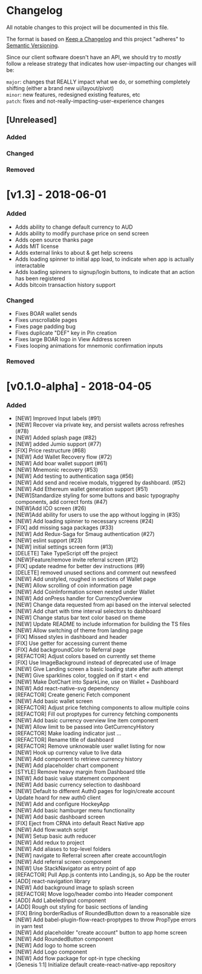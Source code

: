 # Changelog

All notable changes to this project will be documented in this file.

The format is based on [Keep a Changelog](http://keepachangelog.com/en/1.0.0/)
and this project "adheres" to [Semantic Versioning](http://semver.org/spec/v2.0.0.html).

Since our client software doesn't have an API, we should try to _mostly_ follow a release strategy that indicates how user-impacting our changes will be:

`major`: changes that REALLY impact what we do, or something completely shifting (either a brand new ui/layout/pivot)  
`minor`: new features, redesigned existing features, etc  
`patch`: fixes and not-really-impacting-user-experience changes

## [Unreleased]

### Added

### Changed

### Removed

# [v1.3] - 2018-06-01

### Added
* Adds ability to change default currency to AUD
* Adds ability to modify purchase price on send screen
* Adds open source thanks page
* Adds MIT license
* Adds external links to about & get help screens
* Adds loading spinner to initial app load, to indicate when app is actually interactable
* Adds loading spinners to signup/login buttons, to indicate that an action has been registered
* Adds bitcoin transaction history support

### Changed
* Fixes BOAR wallet sends
* Fixes unscrollable pages
* Fixes page padding bug
* Fixes duplicate "DEF" key in Pin creation
* Fixes large BOAR logo in View Address screen
* Fixes looping animations for mnemonic confirmation inputs

### Removed

# [v0.1.0-alpha] - 2018-04-05

### Added

* [NEW] Improved Input labels (#91)
* [NEW] Recover via private key, and persist wallets across refreshes (#78)
* [NEW] Added splash page (#82)
* [NEW] added Jumio support (#77)
* [FIX] Price restructure (#68)
* [NEW] Add Wallet Recovery flow (#72)
* [NEW] Add boar wallet support (#61)
* [NEW] Mnemonic recovery (#53)
* [NEW] Add testing to authentication saga (#56)
* [NEW] Add send and receive modals, triggered by dashboard. (#52)
* [NEW] Add Ethereum wallet generation support (#51)
* [NEW]Standardize styling for some buttons and basic typography components, add correct fonts (#47)
* [NEW]Add ICO screen (#26)
* [NEW]Add ability for users to use the app without logging in (#35)
* [NEW] Add loading spinner to necessary screens (#24)
* [FIX] add missing saga packages (#33)
* [NEW] Add Redux-Saga for Smaug authentication (#27)
* [NEW] eslint support (#23)
* [NEW] initial settings screen form (#13)
* [DELETE] Take TypeScript off the project
* [NEW]Feature/remove invite referral screen (#12)
* [FIX] update readme for better dev instructions (#9)
* [DELETE] removed unused sections and comment out newsfeed
* [NEW] Add unstyled, roughed in sections of Wallet page
* [NEW] Allow scrolling of coin information page
* [NEW] Add CoinInformation screen nested under Wallet
* [NEW] Add onPress handler for CurrencyOverview
* [NEW] Change data requested from api based on the interval selected
* [NEW] Add chart with time interval selectors to dashboard
* [NEW] Change status bar text color based on theme
* [NEW] Update README to include information for building the TS files
* [NEW] Allow switching of theme from landing page
* [FIX] Missed styles in dashboard and header
* [FIX] Use getter for accessing current theme
* [FIX] Add backgroundColor to Referral page
* [REFACTOR] Adjust colors based on currently set theme
* [FIX] Use ImageBackground instead of deprecated use of Image
* [NEW] Give Landing screen a basic loading state after auth attempt
* [NEW] Give sparklines color, toggled on if start < end
* [NEW] Make DotChart into SparkLine, use on Wallet + Dashboard
* [NEW] Add react-native-svg dependency
* [REFACTOR] Create generic Fetch component
* [NEW] Add basic wallet screen
* [REFACTOR] Adjust price fetching components to allow multiple coins
* [REFACTOR] Fill out proptypes for currency fetching components
* [NEW] Add basic currency overview line item component
* [NEW] Allow limit to be passed into GetCurrencyHistory
* [REFACTOR] Make loading indicator just ...
* [REFACTOR] Rename title of dashboard
* [REFACTOR] Remove unknowable user wallet listing for now
* [NEW] Hook up currency value to live data
* [NEW] Add component to retrieve currency history
* [NEW] Add placeholder chart component
* [STYLE] Remove heavy margin from Dashboard title
* [NEW] Add basic value statement component
* [NEW] Add basic currency selection to dashboard
* [NEW] Default to different Auth0 pages for login/create account
* Update hoard for new auth0 client
* [NEW] Add and configure HockeyApp
* [NEW] Add basic hamburger menu functionality
* [NEW] Add basic dashboard screen
* [FIX] Eject from CRNA into default React Native app
* [NEW] Add flow:watch script
* [NEW] Setup basic auth reducer
* [NEW] Add redux to project
* [NEW] Add aliases to top-level folders
* [NEW] navigate to Referral screen after create account/login
* [NEW] Add referral screen component
* [NEW] Use StackNavigator as entry point of app
* [REFACTOR] Pull App.js contents into Landing.js, so App be the router
* [ADD] react-navigation library
* [NEW] Add background image to splash screen
* [REFACTOR] Move logo/header combo into Header component
* [ADD] Add LabeledInput component
* [ADD] Rough out styling for basic sections of landing
* [FIX] Bring borderRadius of RoundedButton down to a reasonable size
* [NEW] Add babel-plugin-flow-react-proptypes to throw PropType errors in yarn test
* [NEW] Add placeholder "create account" button to app home screen
* [NEW] Add RoundedButton component
* [NEW] Add logo to home screen
* [NEW] Add Logo component
* [NEW] Add flow package for opt-in type checking
* [Genesis 1:1] Initialize default create-react-native-app repository
